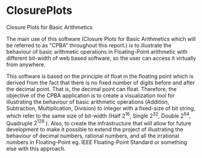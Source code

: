 # ClosurePlots
 Closure Plots for Basic Arithmetics

The main use of this software (Closure Plots for Basic Arithmetics which will be referred to as "CPBA" throughout this report.) is to illustrate the behaviour of basic arithmetic operations in Floating-Point arithmetic with different bit-width of web based software, so the user can access it virtually from anywhere.

This software is based on the principle of float in the floating point which is derived from the fact that there is no fixed number of digits before and after the decimal point. That is, the decimal point can float. Therefore, the objective of the CPBA application is to create a visualization tool for illustrating the behaviour of basic arithmetic operations (Addition, Subtraction, Multiplication, Division) to integer with a fixed-size of bit string, which refer to the same size of bit-width (Half $2^{16}$, Single $2^{32}$, Double $2^{64}$, Quadruple $2^{128}$ ). Also, to create the infrastructure that will allow for future development to make it possible to extend the project of illustrating the behaviour of decimal numbers, rational numbers, and all the irrational numbers in Floating-Point eg. IEEE Floating-Point Standard or something else with this approach.
